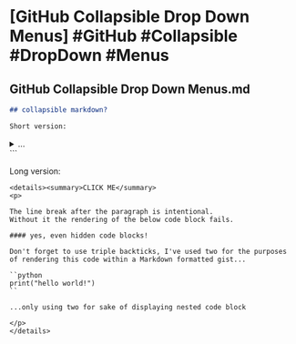 # [GitHub Collapsible Drop Down Menus] #GitHub #Collapsible #DropDown #Menus

## GitHub Collapsible Drop Down Menus.md

```markdown
## collapsible markdown?

Short version:

```
<details><summary>...</summary>
<p>
<!-- following line break is intentional otherwise the code block wont render + don't forget to use triple backticks! -->

``bash
# 
``

</p>
</details>
```

Long version:

```
<details><summary>CLICK ME</summary>
<p>

The line break after the paragraph is intentional.
Without it the rendering of the below code block fails.

#### yes, even hidden code blocks!

Don't forget to use triple backticks, I've used two for the purposes of rendering this code within a Markdown formatted gist...

``python
print("hello world!")
``

...only using two for sake of displaying nested code block

</p>
</details>
```
```

